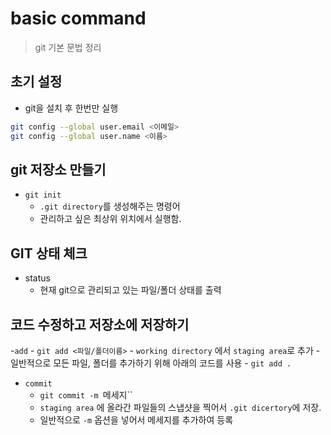 # basic command
> git 기본 문법 정리

## 초기 설정
- git을 설치 후 한번만 실행
```bash
git config --global user.email <이메일>
git config --global user.name <이름>
```

## git 저장소 만들기
- `git init` 
    - `.git directory`를 생성해주는 명령어
    - 관리하고 싶은 최상위 위치에서 실행함.  

## GIT 상태 체크
- status
    - 현재 git으로 관리되고 있는 파일/폴더 상태를 출력

## 코드 수정하고 저장소에 저장하기
-`add`
    - `git add <파일/폴더이름>`
    - `working directory` 에서 `staging area`로 추가
    - 일반적으로 모든 파일, 폴더를 추가하기 위해 아래의 코드를 사용
        - `git add .`
- `commit`
    - `git commit -m `메세지``
    - `staging area` 에 올라간 파일들의 스냅샷을 찍어서 `.git dicertory`에 저장. 
    - 일반적으로 `-m` 옵션을 넣어서 메세지를 추가하여 등록

